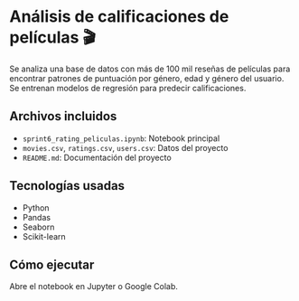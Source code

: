# Análisis de calificaciones de películas 🎬

Se analiza una base de datos con más de 100 mil reseñas de películas para encontrar patrones de puntuación por género, edad y género del usuario. Se entrenan modelos de regresión para predecir calificaciones.

## Archivos incluidos
- `sprint6_rating_peliculas.ipynb`: Notebook principal
- `movies.csv`, `ratings.csv`, `users.csv`: Datos del proyecto
- `README.md`: Documentación del proyecto

## Tecnologías usadas
- Python
- Pandas
- Seaborn
- Scikit-learn

## Cómo ejecutar
Abre el notebook en Jupyter o Google Colab.
